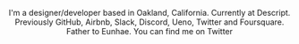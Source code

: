 <p align="center">
I'm a designer/developer based in Oakland, California.
Currently at Descript.
Previously GitHub, Airbnb, Slack, Discord, Ueno, Twitter and Foursquare.
Father to Eunhae.
<nbsp;>
You can find me on Twitter
</p>

